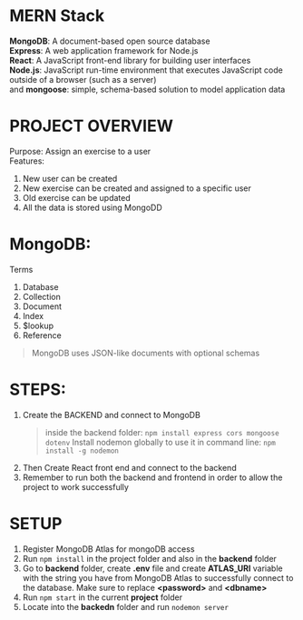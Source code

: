 # MERN Stack

**MongoDB**: A document-based open source database  
**Express**: A web application framework for Node.js  
**React**: A JavaScript front-end library for building user interfaces  
**Node.js**: JavaScript run-time environment that executes JavaScript code outside of a browser (such as a server)  
and **mongoose**: simple, schema-based solution to model application data

# PROJECT OVERVIEW

Purpose: Assign an exercise to a user  
Features:

1. New user can be created
2. New exercise can be created and assigned to a specific user
3. Old exercise can be updated
4. All the data is stored using MongoDD

# MongoDB:

Terms

1. Database
2. Collection
3. Document
4. Index
5. $lookup
6. Reference

> MongoDB uses JSON-like documents with optional schemas

# STEPS:

1. Create the BACKEND and connect to MongoDB
   > inside the backend folder: <code>npm install express cors mongoose dotenv</code>
   > Install nodemon globally to use it in command line: <code>npm install -g nodemon</code>
2. Then Create React front end and connect to the backend
3. Remember to run both the backend and frontend in order to allow the project to work successfully

# SETUP

1. Register MongoDB Atlas for mongoDB access
2. Run <code>npm install</code> in the project folder and also in the **backend** folder
3. Go to **backend** folder, create **.env** file and create **ATLAS_URI** variable with the string you have from MongoDB Atlas to successfully connect to the database. Make sure to replace **\<password>** and **\<dbname>**
4. Run <code>npm start</code> in the current **project** folder
5. Locate into the **backedn** folder and run <code>nodemon server</code>
